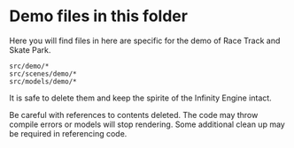# Demo files in this folder

Here you will find files in here are specific for the demo of Race Track and Skate Park.  

```
src/demo/*
src/scenes/demo/*
src/models/demo/*
```

It is safe to delete them and keep the spirite of the Infinity Engine intact.  

Be careful with references to contents deleted.  The code may throw compile errors or models will stop rendering.  Some additional clean up may be required in referencing code.